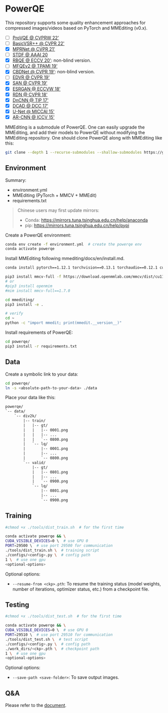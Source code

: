 # PowerQE

This repository supports some quality enhancement approaches for compressed images/videos based on PyTorch and MMEditing (v0.x).

- [ ] [ProVQE @ CVPRW 22'](https://github.com/ryanxingql/winner-ntire22-vqe)
- [ ] [BasicVSR++ @ CVPR 22'](https://arxiv.org/abs/2104.13371)
- [x] [MPRNet @ CVPR 21'](https://github.com/swz30/MPRNet)
- [ ] [STDF @ AAAI 20](https://github.com/ryanxingql/stdf-pytorch)
- [x] [RBQE @ ECCV 20'](https://arxiv.org/abs/2006.16581): non-blind version.
- [ ] [MFQEv2 @ TPAMI 19'](https://github.com/ryanxingql/mfqev2.0)
- [x] [CBDNet @ CVPR 19'](https://arxiv.org/abs/1807.04686): non-blind version.
- [ ] [EDVR @ CVPR 19'](https://arxiv.org/abs/1905.02716)
- [x] [SAN @ CVPR 19'](https://github.com/daitao/SAN)
- [x] [ESRGAN @ ECCVW 18'](https://arxiv.org/abs/1809.00219)
- [x] [RDN @ CVPR 18'](https://arxiv.org/abs/1802.08797)
- [x] [DnCNN @ TIP 17'](https://arxiv.org/abs/1608.03981)
- [x] [DCAD @ DCC 17'](https://ieeexplore.ieee.org/abstract/document/7923714)
- [x] [U-Net @ MICCAI 15'](https://arxiv.org/abs/1505.04597)
- [x] [AR-CNN @ ICCV 15'](https://arxiv.org/abs/1504.06993)

MMEditing is a submodule of PowerQE. One can easily upgrade the MMEditing, and add their models to PowerQE without modifying the MMEditing repository. One should clone PowerQE along with MMEditing like this:

```bash
git clone --depth 1 --recurse-submodules --shallow-submodules https://github.com/ryanxingql/powerqe.git
```

## Environment

Summary:

- environment.yml
- MMEditing (PyTorch + MMCV + MMEdit)
- requirements.txt

> Chinese users may first update mirrors:
>
> - Conda: https://mirrors.tuna.tsinghua.edu.cn/help/anaconda
> - pip: https://mirrors.tuna.tsinghua.edu.cn/help/pypi

Create a PowerQE environment:

```bash
conda env create -f environment.yml  # create the powerqe env
conda activate powerqe
```

Install MMEditing following mmediting/docs/en/install.md.

```bash
conda install pytorch==1.12.1 torchvision==0.13.1 torchaudio==0.12.1 cudatoolkit=11.3 -c pytorch

pip3 install mmcv-full -f https://download.openmmlab.com/mmcv/dist/cu113/torch1.12/index.html
# or
#pip3 install openmim
#mim install mmcv-full==1.7.0

cd mmediting/
pip3 install -e .

# verify
cd ~
python -c "import mmedit; print(mmedit.__version__)"
```

Install requirements of PowerQE:

```bash
cd powerqe/
pip3 install -r requirements.txt
```

## Data

Create a symbolic link to your data:

```bash
cd powerqe/
ln -s <absolute-path-to-your-data> ./data
```

Place your data like this:

```txt
powerqe/
`-- data/
    `-- div2k/
        |-- train/
        |   |-- gt/
        |   |   |-- 0001.png
        |   |   |-- ...
        |   |   `-- 0800.png
        |   `-- lq/
        |       |-- 0001.png
        |       |-- ...
        |       `-- 0800.png
        `-- valid/
            |-- gt/
            |   |-- 0801.png
            |   |-- ...
            |   `-- 0900.png
            `-- lq/
                |-- 0801.png
                |-- ...
                `-- 0900.png
```

## Training

```bash
#chmod +x ./tools/dist_train.sh  # for the first time

conda activate powerqe && \
CUDA_VISIBLE_DEVICES=0 \  # use GPU 0
PORT=29500 \  # use port 29500 for communication
./tools/dist_train.sh \  # training script
./configs/<config>.py \  # config path
1 \  # use one gpu
<optional-options>
```

Optional options:

- `--resume-from <ckp>.pth`: To resume the training status (model weights, number of iterations, optimizer status, etc.) from a checkpoint file.

## Testing

```bash
#chmod +x ./tools/dist_test.sh  # for the first time

conda activate powerqe && \
CUDA_VISIBLE_DEVICES=0 \  # use GPU 0
PORT=29510 \  # use port 29510 for communication
./tools/dist_test.sh \  # test script
./configs/<config>.py \  # config path
./work_dirs/<ckp>.pth \  # checkpoint path
1 \  # use one gpu
<optional-options>
```

Optional options:

- `--save-path <save-folder>`: To save output images.

## Q&A

Please refer to the [document](./docs/v3.md).
